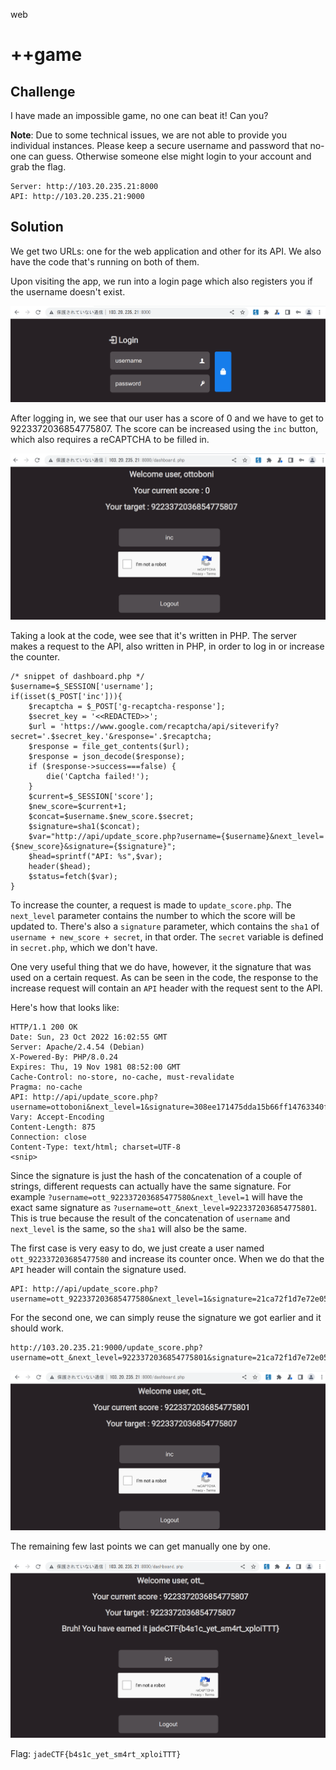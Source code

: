 <span id="-web"></span><span id="web" class="tag">web</span>

# ++game

## Challenge

I have made an impossible game, no one can beat it! Can you?

<span id="Note"></span>**Note**: Due to some technical issues, we are
not able to provide you individual instances. Please keep a secure
username and password that no-one can guess. Otherwise someone else
might login to your account and grab the flag.

    Server: http://103.20.235.21:8000
    API: http://103.20.235.21:9000

## Solution

We get two URLs: one for the web application and other for its API. We
also have the code that's running on both of them.

Upon visiting the app, we run into a login page which also registers you
if the username doesn't exist.

![login.png](img/login.png)

After logging in, we see that our user has a score of 0 and we have to
get to 9223372036854775807. The score can be increased using the `inc`
button, which also requires a reCAPTCHA to be filled in.

![dashboard.png](img/dashboard.png)

Taking a look at the code, wee see that it's written in PHP. The server
makes a request to the API, also written in PHP, in order to log in or
increase the counter.

    /* snippet of dashboard.php */
    $username=$_SESSION['username'];
    if(isset($_POST['inc'])){
        $recaptcha = $_POST['g-recaptcha-response'];
        $secret_key = '<<REDACTED>>';
        $url = 'https://www.google.com/recaptcha/api/siteverify?secret='.$secret_key.'&response='.$recaptcha;
        $response = file_get_contents($url);
        $response = json_decode($response);
        if ($response->success===false) {
            die('Captcha failed!');
        }
        $current=$_SESSION['score'];
        $new_score=$current+1;
        $concat=$username.$new_score.$secret;
        $signature=sha1($concat);
        $var="http://api/update_score.php?username={$username}&next_level={$new_score}&signature={$signature}";
        $head=sprintf("API: %s",$var);
        header($head);
        $status=fetch($var);
    }

To increase the counter, a request is made to `update_score.php`. The
`next_level` parameter contains the number to which the score will be
updated to. There's also a `signature` parameter, which contains the
`sha1` of `username + new_score + secret`, in that order. The `secret`
variable is defined in `secret.php`, which we don't have.

One very useful thing that we do have, however, it the signature that
was used on a certain request. As can be seen in the code, the response
to the increase request will contain an `API` header with the request
sent to the API.

Here's how that looks like:

    HTTP/1.1 200 OK
    Date: Sun, 23 Oct 2022 16:02:55 GMT
    Server: Apache/2.4.54 (Debian)
    X-Powered-By: PHP/8.0.24
    Expires: Thu, 19 Nov 1981 08:52:00 GMT
    Cache-Control: no-store, no-cache, must-revalidate
    Pragma: no-cache
    API: http://api/update_score.php?username=ottoboni&next_level=1&signature=308ee171475dda15b66ff14763340fd9c82523e6
    Vary: Accept-Encoding
    Content-Length: 875
    Connection: close
    Content-Type: text/html; charset=UTF-8
    <snip>

Since the signature is just the hash of the concatenation of a couple of
strings, different requests can actually have the same signature. For
example `?username=ott_922337203685477580&next_level=1` will have the
exact same signature as `?username=ott_&next_level=9223372036854775801`.
This is true because the result of the concatenation of `username` and
`next_level` is the same, so the `sha1` will also be the same.

The first case is very easy to do, we just create a user named
`ott_922337203685477580` and increase its counter once. When we do that
the `API` header will contain the signature used.

    API: http://api/update_score.php?username=ott_922337203685477580&next_level=1&signature=21ca72f1d7e72e0573fc84574e71689a8076f7c2

For the second one, we can simply reuse the signature we got earlier and
it should work.

    http://103.20.235.21:9000/update_score.php?username=ott_&next_level=9223372036854775801&signature=21ca72f1d7e72e0573fc84574e71689a8076f7c2

![it_works.png](img/it_works.png)

The remaining few last points we can get manually one by one.

![flag.png](img/flag.png)

Flag: `jadeCTF{b4s1c_yet_sm4rt_xploiTTT}`
